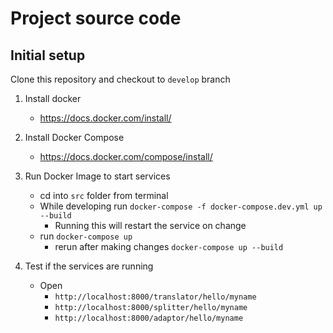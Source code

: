 # Project source code

## Initial setup

Clone this repository and checkout to `develop` branch

1. Install docker
    + https://docs.docker.com/install/

2. Install Docker Compose
    + https://docs.docker.com/compose/install/

3. Run Docker Image to start services
    + cd into `src` folder from terminal
    + While developing run `docker-compose -f docker-compose.dev.yml up --build`
        + Running this will restart the service on change
    + run `docker-compose up`
        + rerun after making changes `docker-compose up --build`

4. Test if the services are running
    + Open
        + `http://localhost:8000/translator/hello/myname`
        + `http://localhost:8000/splitter/hello/myname`
        + `http://localhost:8000/adaptor/hello/myname`
